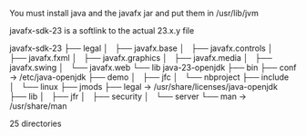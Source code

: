 You must install java and the javafx jar and put them in /usr/lib/jvm

javafx-sdk-23 is a softlink to the actual 23.x.y file

javafx-sdk-23
├── legal
│   ├── javafx.base
│   ├── javafx.controls
│   ├── javafx.fxml
│   ├── javafx.graphics
│   ├── javafx.media
│   ├── javafx.swing
│   └── javafx.web
└── lib
java-23-openjdk
├── bin
├── conf -> /etc/java-openjdk
├── demo
│   ├── jfc
│   └── nbproject
├── include
│   └── linux
├── jmods
├── legal -> /usr/share/licenses/java-openjdk
├── lib
│   ├── jfr
│   ├── security
│   └── server
└── man -> /usr/share/man

25 directories
